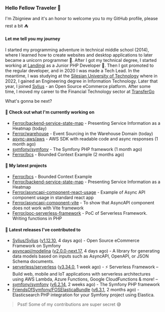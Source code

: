 ### Hello Fellow Traveler 👋

I'm Zbigniew and it's an honor to welcome you to my GitHub profile, please rest a bit ⛺️

#### Let me tell you my journey

I started my programming adventure in technical middle school (2014), where I learned how to create websites and desktop applications to later became a unicorn programmer 🦄. After I got my technical degree, I started working at [Landingi](https://github.com/landingi) as a Junior PHP Developer 🥇. Then I got promoted to the regular developer, and in 2020 I was made a Tech Lead. In the meantime, I was studying at the [Silesian University of Technology](https://www.polsl.pl/en/) where in 2022, I gained an Engineering degree in Information Technology. Later that year, I joined [Sylius](https://github.com/sylius) - an Open Source eCommerce platform. After some time, I moved my career to the Financial Technology sector at [TransferGo](https://github.com/transfergo)

What's gonna be next?

#### 👷 Check out what I'm currently working on

- [Ferror/backend-service-state-map](https://github.com/Ferror/backend-service-state-map) - Presenting Service Information as a Heatmap (today)
- [Ferror/warehouse](https://github.com/Ferror/warehouse) - Event Sourcing in the Warehouse Domain (today)
- [async-aws/aws](https://github.com/async-aws/aws) - AWS SDK with readable code and async responses (1 month ago)
- [symfony/symfony](https://github.com/symfony/symfony) - The Symfony PHP framework (1 month ago)
- [Ferror/bcs](https://github.com/Ferror/bcs) - Bounded Context Example (2 months ago)

#### 🌱 My latest projects

- [Ferror/bcs](https://github.com/Ferror/bcs) - Bounded Context Example
- [Ferror/backend-service-state-map](https://github.com/Ferror/backend-service-state-map) - Presenting Service Information as a Heatmap
- [Ferror/asyncapi-component-react-usage](https://github.com/Ferror/asyncapi-component-react-usage) - Example of Async API component usage in standard react app
- [Ferror/asyncapi-component-vite](https://github.com/Ferror/asyncapi-component-vite) - To show that AsyncAPI component does not work with Vite framework
- [Ferror/poc-serverless-framework](https://github.com/Ferror/poc-serverless-framework) - PoC of Serverless Framework. Writing functions in PHP

#### 🔭 Latest releases I've contributed to

- [Sylius/Sylius](https://github.com/Sylius/Sylius) ([v1.12.10](https://github.com/Sylius/Sylius/releases/tag/v1.12.10), 4 days ago) - Open Source eCommerce Framework on Symfony
- [asyncapi/modelina](https://github.com/asyncapi/modelina) ([v2.0.0-next.17](https://github.com/asyncapi/modelina/releases/tag/v2.0.0-next.17), 4 days ago) - A library for generating data models based on inputs such as AsyncAPI, OpenAPI, or JSON Schema documents.
- [serverless/serverless](https://github.com/serverless/serverless) ([v3.34.0](https://github.com/serverless/serverless/releases/tag/v3.34.0), 1 week ago) - ⚡ Serverless Framework – Build web, mobile and IoT applications with serverless architectures using AWS Lambda, Azure Functions, Google CloudFunctions &amp; more! – 
- [symfony/symfony](https://github.com/symfony/symfony) ([v6.2.14](https://github.com/symfony/symfony/releases/tag/v6.2.14), 2 weeks ago) - The Symfony PHP framework
- [FriendsOfSymfony/FOSElasticaBundle](https://github.com/FriendsOfSymfony/FOSElasticaBundle) ([v6.3.1](https://github.com/FriendsOfSymfony/FOSElasticaBundle/releases/tag/v6.3.1), 2 months ago) - Elasticsearch PHP integration for your Symfony project using Elastica.

>
> Psst! Some of my contributions are super secret 😅
>
